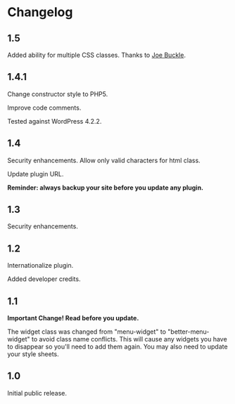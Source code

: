 # Changelog

## 1.5

Added ability for multiple CSS classes. Thanks to [Joe Buckle](https://wordpress.org/support/profile/bambattajb).


## 1.4.1

Change constructor style to PHP5.

Improve code comments.

Tested against WordPress 4.2.2.

## 1.4

Security enhancements. Allow only valid characters for html class.

Update plugin URL.

**Reminder: always backup your site before you update any plugin.**

## 1.3

Security enhancements.

## 1.2

Internationalize plugin.

Added developer credits.

## 1.1

**Important Change! Read before you update.**

The widget class was changed from "menu-widget" to "better-menu-widget" to avoid class name conflicts. This will cause any widgets you have to disappear so you'll need to add them again. You may also need to update your style sheets.

## 1.0

Initial public release.
